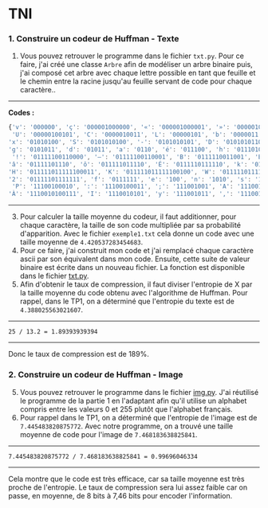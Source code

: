 ﻿# TNI

### 1. Construire un codeur de Huffman - Texte

1. Vous pouvez retrouver le programme dans le fichier `txt.py`. Pour ce faire, j'ai créé une classe `Arbre` afin de modéliser un arbre binaire puis, j'ai composé cet arbre avec chaque lettre possible en tant que feuille et le chemin entre la racine jusqu'au feuille servant de code pour chaque caractère..

___

**Codes :**
```js
{'v': '000000', 'ç': '000001000000', '«': '000001000001', '»': '000001000010', '1': '0000010000110', 'ï': '0000010000111', 'z': '0000010001', 'R': '00000100100',
 'U': '00000100101', 'C': '0000010011', 'L': '00000101', 'b': '0000011', 'p': '00001', 'r': '0001', 'u': '0010', 'i': '0011', 't': '0100', '’': '010100',
'x': '01010100', 'S': '0101010100', '-': '0101010101', 'D': '01010101100', 'J': '01010101101', 'Q': '01010101110', 'V': '010101011110', '?': '010101011111',
'g': '0101011', 'd': '01011', 'a': '0110', 'é': '011100', 'h': '0111010', 'j': '01110110', 'à': '01110111', '\n': '011110', 'è': '011111000', 'T': '0111110010',
 '!': '01111100110000', '–': '01111100110001', 'B': '0111110011001', 'E': '011111001101', 'M': '01111100111', 'ê': '011111010', 'O': '0111110110',
'â': '01111101110', 'ô': '011111011110', 'É': '0111110111110', 'k': '011111011111100000', 'w': '011111011111100001', 'G': '011111011111100010',
'H': '011111011111100011', 'K': '011111011111100100', 'W': '011111011111100101', 'X': '011111011111100110', 'Z': '011111011111100111', 'Y': '011111011111101',
'2': '01111101111111', 'f': '0111111', 'e': '100', 'n': '1010', 's': '1011', ' ': '110', '.': '1110000', 'q': '1110001', 'û': '11100100000', 'ù': '11100100001',
 'P': '11100100010', ':': '11100100011', ';': '111001001', 'A': '111001010000', 'F': '111001010001', 'î': '111001010010', 'N': '1110010100110',
'À': '1110010100111', 'I': '1110010101', 'y': '111001011', ',': '1110011', 'l': '11101', 'o': '11110', 'c': '111110', 'm': '111111'}
```

___
3. Pour calculer la taille moyenne du codeur,  il faut additionner, pour chaque caractère, la taille de son code multipliée par sa probabilité d'apparition. Avec le fichier `exemple1.txt` cela donne un code avec une taille moyenne de `4.420537283454683`.
4. Pour ce faire, j'ai construit mon code et j'ai remplacé chaque caractère ascii par son équivalent dans mon code. Ensuite, cette suite de valeur binaire est écrite dans un nouveau fichier. La fonction est disponible dans le fichier [txt.py](./txt.py). 
5. Afin d'obtenir le taux de compression, il faut diviser l'entropie de X par la taille moyenne du code obtenu avec l'algorithme de Huffman. Pour rappel, dans le TP1, on a déterminé que l'entropie du texte est de `4.388025563021607`.


___

`25 / 13.2 = 1.89393939394`

___

Donc le taux de compression est de 189%.

### 2. Construire un codeur de Huffman - Image

5. Vous pouvez retrouver le programme dans le fichier [img.py](./img.py). J'ai réutilisé le programme de la partie 1 en l'adaptant afin qu'il utilise un alphabet compris entre les valeurs 0 et 255 plutôt que l'alphabet français.
6. Pour rappel dans le TP1, on a déterminé que l'entropie de l'image est de `7.445483820875772`. Avec notre programme, on a trouvé une taille moyenne de code pour l'image de `7.468183638825841`. 

___

`7.445483820875772 / 7.468183638825841 = 0.99696046334`

___

Cela montre que le code est très efficace, car sa taille moyenne est très proche de l'entropie. Le taux de compression sera lui assez faible car on passe, en moyenne, de 8 bits à 7,46 bits pour encoder l'information.
